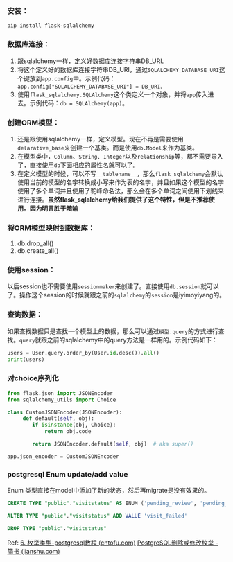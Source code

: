 ### 安装：
```shell
pip install flask-sqlalchemy
```

### 数据库连接：
1. 跟sqlalchemy一样，定义好数据库连接字符串DB_URI。
2. 将这个定义好的数据库连接字符串DB_URI，通过`SQLALCHEMY_DATABASE_URI`这个键放到`app.config`中。示例代码：`app.config["SQLALCHEMY_DATABASE_URI"] = DB_URI`.
3. 使用`flask_sqlalchemy.SQLAlchemy`这个类定义一个对象，并将`app`传入进去。示例代码：`db = SQLAlchemy(app)`。

### 创建ORM模型：
1. 还是跟使用sqlalchemy一样，定义模型。现在不再是需要使用`delarative_base`来创建一个基类。而是使用`db.Model`来作为基类。
2. 在模型类中，`Column`、`String`、`Integer`以及`relationship`等，都不需要导入了，直接使用`db`下面相应的属性名就可以了。
3. 在定义模型的时候，可以不写`__tablename__`，那么`flask_sqlalchemy`会默认使用当前的模型的名字转换成小写来作为表的名字，并且如果这个模型的名字使用了多个单词并且使用了驼峰命名法，那么会在多个单词之间使用下划线来进行连接。**虽然flask_sqlalchemy给我们提供了这个特性，但是不推荐使用。因为明言胜于暗喻**

### 将ORM模型映射到数据库：
1. db.drop_all()
2. db.create_all()

### 使用session：
以后session也不需要使用`sessionmaker`来创建了。直接使用`db.session`就可以了。操作这个session的时候就跟之前的`sqlalchemy`的`session`是iyimoyiyang的。

### 查询数据：
如果查找数据只是查找一个模型上的数据，那么可以通过`模型.query`的方式进行查找。`query`就跟之前的sqlalchemy中的query方法是一样用的。示例代码如下：
```python
users = User.query.order_by(User.id.desc()).all()
print(users)
```

### 对choice序列化
```python
from flask.json import JSONEncoder
from sqlalchemy_utils import Choice

class CustomJSONEncoder(JSONEncoder):
     def default(self, obj):
        if isinstance(obj, Choice):
            return obj.code

        return JSONEncoder.default(self, obj)  # aka super()

app.json_encoder = CustomJSONEncoder
```


### postgresql Enum update/add value

Enum 类型直接在model中添加了新的状态，然后再migrate是没有效果的。

```sql
CREATE TYPE "public"."visitstatus" AS ENUM ('pending_review', 'pending_visit', 'visiting','has_revisited','unnecessary_visit','visit_failed');

ALTER TYPE "public"."visitstatus" ADD VALUE 'visit_failed'

DROP TYPE "public"."visitstatus"
```



Ref:
[6. 枚举类型-postgresql教程 (cntofu.com)](https://www.cntofu.com/book/194/chapters/6.md)
[PostgreSQL删除或修改枚举 - 简书 (jianshu.com)](https://www.jianshu.com/p/de4f16953020)
